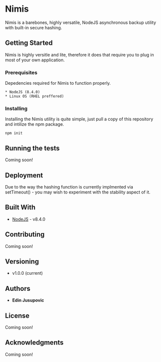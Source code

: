 # Nimis

Nimis is a barebones, highly versatile, NodeJS asynchronous backup utility with built-in secure hashing.

## Getting Started

Nimis is highly versitle and lite, therefore it does that require you to plug in most of your own application. 

### Prerequisites

Depedencies required for Nimis to function properly. 

```
* NodeJS (8.4.0)
* Linux OS (RHEL preffered)
```

### Installing

Installing the Nimis utility is quite simple, just pull a copy of this repository and intilize the npm package.

```
npm init 
```


## Running the tests

Coming soon!


## Deployment

Due to the way the hashing function is currently implmented via setTimeout() - you may wish to experiment with the stability aspect of it.

## Built With

* [NodeJS](https://nodejs.org/) - v8.4.0


## Contributing

Coming soon!

## Versioning

* v1.0.0 (current) 

## Authors

* **Edin Jusupovic** 


## License

Coming soon!

## Acknowledgments

Coming soon!
